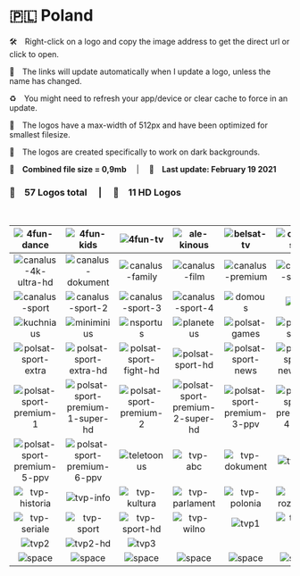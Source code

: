 🇵🇱 Poland
===============

🛠 Right-click on a logo and copy the image address to get the direct url or click to open.

🔗 The links will update automatically when I update a logo, unless the name has changed.

♻️ You might need to refresh your app/device or clear cache to force in an update.

📐 The logos have a max-width of 512px and have been optimized for smallest filesize.

🖤 The logos are created specifically to work on dark backgrounds.

💾 __Combined file size = 0,9mb__  |  📅 __Last update: February 19 2021__  

### 🎨 __57 Logos total__  |  💎 __11 HD Logos__  

 

| ![4fun-dance] | ![4fun-kids] | ![4fun-tv] | ![ale-kinous] | ![belsat-tv] | ![canalus-1] |
|:-:|:-:|:-:|:-:|:-:|:-:|
| ![canalus-4k-ultra-hd] | ![canalus-dokument] | ![canalus-family] | ![canalus-film] | ![canalus-premium] | ![canalus-seriale] |
| ![canalus-sport] | ![canalus-sport-2] | ![canalus-sport-3] | ![canalus-sport-4] | ![domous] | ![ipla] |
| ![kuchniaus] | ![miniminius] | ![nsportus] | ![planeteus] | ![polsat-games] | ![polsat-sport] |
| ![polsat-sport-extra] | ![polsat-sport-extra-hd] | ![polsat-sport-fight-hd] | ![polsat-sport-hd] | ![polsat-sport-news] | ![polsat-sport-news-hd] |
| ![polsat-sport-premium-1] | ![polsat-sport-premium-1-super-hd] | ![polsat-sport-premium-2] | ![polsat-sport-premium-2-super-hd] | ![polsat-sport-premium-3-ppv] | ![polsat-sport-premium-4-ppv] |
| ![polsat-sport-premium-5-ppv] | ![polsat-sport-premium-6-ppv] | ![teletoonus] | ![tvp-abc] | ![tvp-dokument] | ![tvp-hd] |
| ![tvp-historia] | ![tvp-info] | ![tvp-kultura] | ![tvp-parlament] | ![tvp-polonia] | ![tvp-rozrywka] |
| ![tvp-seriale] | ![tvp-sport] | ![tvp-sport-hd] | ![tvp-wilno] | ![tvp1] | ![tvp1-hd] |
| ![tvp2] | ![tvp2-hd] | ![tvp3] |  |  |  |
| ![space] | ![space] | ![space] | ![space] | ![space] | ![space] |

[4fun-dance]:https://raw.githubusercontent.com/Tapiosinn/tv-logos/master/countries/poland/4fun-dance-pl.png
[4fun-kids]:https://raw.githubusercontent.com/Tapiosinn/tv-logos/master/countries/poland/4fun-kids-pl.png
[4fun-tv]:https://raw.githubusercontent.com/Tapiosinn/tv-logos/master/countries/poland/4fun-tv-pl.png
[ale-kinous]:https://raw.githubusercontent.com/Tapiosinn/tv-logos/master/countries/poland/ale-kino-plus-pl.png
[belsat-tv]:https://raw.githubusercontent.com/Tapiosinn/tv-logos/master/countries/poland/belsat-tv-pl.png
[canalus-1]:https://raw.githubusercontent.com/Tapiosinn/tv-logos/master/countries/poland/canal-plus-1-pl.png
[canalus-4k-ultra-hd]:https://raw.githubusercontent.com/Tapiosinn/tv-logos/master/countries/poland/canal-plus-4k-ultra-hd-pl.png
[canalus-dokument]:https://raw.githubusercontent.com/Tapiosinn/tv-logos/master/countries/poland/canal-plus-dokument-pl.png
[canalus-family]:https://raw.githubusercontent.com/Tapiosinn/tv-logos/master/countries/poland/canal-plus-family-pl.png
[canalus-film]:https://raw.githubusercontent.com/Tapiosinn/tv-logos/master/countries/poland/canal-plus-film-pl.png
[canalus-premium]:https://raw.githubusercontent.com/Tapiosinn/tv-logos/master/countries/poland/canal-plus-premium-pl.png
[canalus-seriale]:https://raw.githubusercontent.com/Tapiosinn/tv-logos/master/countries/poland/canal-plus-seriale-pl.png
[canalus-sport]:https://raw.githubusercontent.com/Tapiosinn/tv-logos/master/countries/poland/canal-plus-sport-pl.png
[canalus-sport-2]:https://raw.githubusercontent.com/Tapiosinn/tv-logos/master/countries/poland/canal-plus-sport-2-pl.png
[canalus-sport-3]:https://raw.githubusercontent.com/Tapiosinn/tv-logos/master/countries/poland/canal-plus-sport-3-pl.png
[canalus-sport-4]:https://raw.githubusercontent.com/Tapiosinn/tv-logos/master/countries/poland/canal-plus-sport-4-pl.png
[domous]:https://raw.githubusercontent.com/Tapiosinn/tv-logos/master/countries/poland/domo-plus-pl.png
[ipla]:https://raw.githubusercontent.com/Tapiosinn/tv-logos/master/countries/poland/ipla-pl.png
[kuchniaus]:https://raw.githubusercontent.com/Tapiosinn/tv-logos/master/countries/poland/kuchnia-plus-pl.png
[miniminius]:https://raw.githubusercontent.com/Tapiosinn/tv-logos/master/countries/poland/minimini-plus-pl.png
[nsportus]:https://raw.githubusercontent.com/Tapiosinn/tv-logos/master/countries/poland/nsport-plus-pl.png
[planeteus]:https://raw.githubusercontent.com/Tapiosinn/tv-logos/master/countries/poland/planete-plus-pl.png
[polsat-games]:https://raw.githubusercontent.com/Tapiosinn/tv-logos/master/countries/poland/polsat-games-pl.png
[polsat-sport]:https://raw.githubusercontent.com/Tapiosinn/tv-logos/master/countries/poland/polsat-sport-pl.png
[polsat-sport-extra]:https://raw.githubusercontent.com/Tapiosinn/tv-logos/master/countries/poland/polsat-sport-extra-pl.png
[polsat-sport-extra-hd]:https://raw.githubusercontent.com/Tapiosinn/tv-logos/master/countries/poland/polsat-sport-extra-hd-pl.png
[polsat-sport-fight-hd]:https://raw.githubusercontent.com/Tapiosinn/tv-logos/master/countries/poland/polsat-sport-fight-hd-pl.png
[polsat-sport-hd]:https://raw.githubusercontent.com/Tapiosinn/tv-logos/master/countries/poland/polsat-sport-hd-pl.png
[polsat-sport-news]:https://raw.githubusercontent.com/Tapiosinn/tv-logos/master/countries/poland/polsat-sport-news-pl.png
[polsat-sport-news-hd]:https://raw.githubusercontent.com/Tapiosinn/tv-logos/master/countries/poland/polsat-sport-news-hd-pl.png
[polsat-sport-premium-1]:https://raw.githubusercontent.com/Tapiosinn/tv-logos/master/countries/poland/polsat-sport-premium-1-pl.png
[polsat-sport-premium-1-super-hd]:https://raw.githubusercontent.com/Tapiosinn/tv-logos/master/countries/poland/polsat-sport-premium-1-super-hd-pl.png
[polsat-sport-premium-2]:https://raw.githubusercontent.com/Tapiosinn/tv-logos/master/countries/poland/polsat-sport-premium-2-pl.png
[polsat-sport-premium-2-super-hd]:https://raw.githubusercontent.com/Tapiosinn/tv-logos/master/countries/poland/polsat-sport-premium-2-super-hd-pl.png
[polsat-sport-premium-3-ppv]:https://raw.githubusercontent.com/Tapiosinn/tv-logos/master/countries/poland/polsat-sport-premium-3-ppv-pl.png
[polsat-sport-premium-4-ppv]:https://raw.githubusercontent.com/Tapiosinn/tv-logos/master/countries/poland/polsat-sport-premium-4-ppv-pl.png
[polsat-sport-premium-5-ppv]:https://raw.githubusercontent.com/Tapiosinn/tv-logos/master/countries/poland/polsat-sport-premium-5-ppv-pl.png
[polsat-sport-premium-6-ppv]:https://raw.githubusercontent.com/Tapiosinn/tv-logos/master/countries/poland/polsat-sport-premium-6-ppv-pl.png
[teletoonus]:https://raw.githubusercontent.com/Tapiosinn/tv-logos/master/countries/poland/teletoon-plus-pl.png
[tvp-abc]:https://raw.githubusercontent.com/Tapiosinn/tv-logos/master/countries/poland/tvp-abc-pl.png
[tvp-dokument]:https://raw.githubusercontent.com/Tapiosinn/tv-logos/master/countries/poland/tvp-dokument-pl.png
[tvp-hd]:https://raw.githubusercontent.com/Tapiosinn/tv-logos/master/countries/poland/tvp-hd-pl.png
[tvp-historia]:https://raw.githubusercontent.com/Tapiosinn/tv-logos/master/countries/poland/tvp-historia-pl.png
[tvp-info]:https://raw.githubusercontent.com/Tapiosinn/tv-logos/master/countries/poland/tvp-info-pl.png
[tvp-kultura]:https://raw.githubusercontent.com/Tapiosinn/tv-logos/master/countries/poland/tvp-kultura-pl.png
[tvp-parlament]:https://raw.githubusercontent.com/Tapiosinn/tv-logos/master/countries/poland/tvp-parlament-pl.png
[tvp-polonia]:https://raw.githubusercontent.com/Tapiosinn/tv-logos/master/countries/poland/tvp-polonia-pl.png
[tvp-rozrywka]:https://raw.githubusercontent.com/Tapiosinn/tv-logos/master/countries/poland/tvp-rozrywka-pl.png
[tvp-seriale]:https://raw.githubusercontent.com/Tapiosinn/tv-logos/master/countries/poland/tvp-seriale-pl.png
[tvp-sport]:https://raw.githubusercontent.com/Tapiosinn/tv-logos/master/countries/poland/tvp-sport-pl.png
[tvp-sport-hd]:https://raw.githubusercontent.com/Tapiosinn/tv-logos/master/countries/poland/tvp-sport-hd-pl.png
[tvp-wilno]:https://raw.githubusercontent.com/Tapiosinn/tv-logos/master/countries/poland/tvp-wilno-pl.png
[tvp1]:https://raw.githubusercontent.com/Tapiosinn/tv-logos/master/countries/poland/tvp1-pl.png
[tvp1-hd]:https://raw.githubusercontent.com/Tapiosinn/tv-logos/master/countries/poland/tvp1-hd-pl.png
[tvp2]:https://raw.githubusercontent.com/Tapiosinn/tv-logos/master/countries/poland/tvp2-pl.png
[tvp2-hd]:https://raw.githubusercontent.com/Tapiosinn/tv-logos/master/countries/poland/tvp2-hd-pl.png
[tvp3]:https://raw.githubusercontent.com/Tapiosinn/tv-logos/master/countries/poland/tvp3-pl.png

[space]:https://github.com/Tapiosinn/tv-logos/blob/master/misc/%CE%A9/space-1500.png
